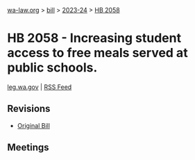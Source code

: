 [wa-law.org](/) > [bill](/bill/) > [2023-24](/bill/2023-24/) > [HB 2058](/bill/2023-24/hb/2058/)

# HB 2058 - Increasing student access to free meals served at public schools.
[leg.wa.gov](https://app.leg.wa.gov/billsummary?BillNumber=2058&Year=2023&Initiative=false) | [RSS Feed](./rss.xml)

## Revisions
* [Original Bill](1/)

## Meetings